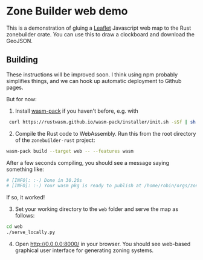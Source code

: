# Zone Builder web demo

This is a demonstration of gluing a [Leaflet](https://leafletjs.com/)
Javascript web map to the Rust zonebuilder crate. You can use this to draw a
clockboard and download the GeoJSON.

## Building

These instructions will be improved soon. I think using npm probably simplifies
things, and we can hook up automatic deployment to Github pages.

But for now:

1.  Install [wasm-pack](https://rustwasm.github.io/wasm-pack/installer/) if you haven't before, e.g. with

```bash
 curl https://rustwasm.github.io/wasm-pack/installer/init.sh -sSf | sh 
```

2.  Compile the Rust code to WebAssembly. Run this from the root directory of the `zonebuilder-rust` project: 

```bash
wasm-pack build --target web -- --features wasm
```

After a few seconds compiling, you should see a message saying something like:

```bash
# [INFO]: :-) Done in 30.20s
# [INFO]: :-) Your wasm pkg is ready to publish at /home/robin/orgs/zonebuilders/zonebuilder-rust/pkg.
```

If so, it worked!


3.  Set your working directory to the `web` folder and serve the map as follows:

```bash
cd web
./serve_locally.py
```

4.  Open http://0.0.0.0:8000/ in your browser. You should see web-based graphical user interface for generating zoning systems.

